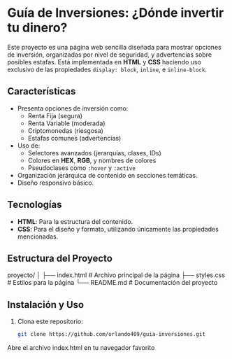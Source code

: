 # Guía de Inversiones: ¿Dónde invertir tu dinero?

Este proyecto es una página web sencilla diseñada para mostrar opciones de inversión, organizadas por nivel de seguridad, y advertencias sobre posibles estafas. Está implementada en **HTML** y **CSS** haciendo uso exclusivo de las propiedades `display: block`, `inline`, e `inline-block`.

## Características

- Presenta opciones de inversión como:
  - Renta Fija (segura)
  - Renta Variable (moderada)
  - Criptomonedas (riesgosa)
  - Estafas comunes (advertencias)
- Uso de:
  - Selectores avanzados (jerarquías, clases, IDs)
  - Colores en **HEX**, **RGB**, y nombres de colores
  - Pseudoclases como `:hover` y `:active`
- Organización jerárquica de contenido en secciones temáticas.
- Diseño responsivo básico.

## Tecnologías

- **HTML**: Para la estructura del contenido.
- **CSS**: Para el diseño y formato, utilizando únicamente las propiedades mencionadas.

## Estructura del Proyecto

proyecto/ │ ├── index.html # Archivo principal de la página ├── styles.css # Estilos para la página └── README.md # Documentación del proyecto

## Instalación y Uso

1. Clona este repositorio:
   ```bash
   git clone https://github.com/orlando409/guia-inversiones.git
Abre el archivo index.html en tu navegador favorito